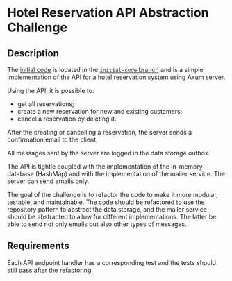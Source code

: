 # Hotel Reservation API Abstraction Challenge

## Description
The [initial code](https://github.com/welf/reservation-service-challenge/blob/initial-code/src/main.rs) is located in the [`initial-code` branch](https://github.com/welf/reservation-service-challenge/tree/initial-code) and is a simple implementation of the API for a hotel reservation system using [Axum](https://docs.rs/axum/latest/axum/) server.

Using the API, it is possible to:
- get all reservations;
- create a new reservation for new and existing customers;
- cancel a reservation by deleting it.

After the creating or cancelling a reservation, the server sends a confirmation email to the client.

All messages sent by the server are logged in the data storage outbox.

The API is tightle coupled with the implementation of the in-memory database (HashMap) and with the implementation of the mailer service. The server can send emails only.

The goal of the challenge is to refactor the code to make it more modular, testable, and maintainable. The code should be refactored to use the repository pattern to abstract the data storage, and the mailer service should be abstracted to allow for different implementations. The latter be able to send not only emails but also other types of messages.

## Requirements
Each API endpoint handler has a corresponding test and the tests should still pass after the refactoring.
